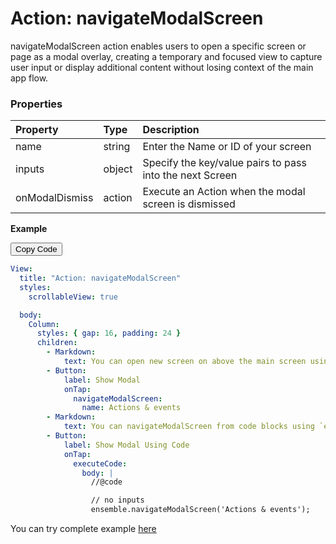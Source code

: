 # Action: navigateModalScreen

navigateModalScreen action enables users to open a specific screen or page as a modal overlay, creating a temporary and focused view to capture user input or display additional content without losing context of the main app flow.

### Properties

| Property       | Type   | Description                                              |
| :------------- | :----- | :------------------------------------------------------- |
| name           | string | Enter the Name or ID of your screen                      |
| inputs         | object | Specify the key/value pairs to pass into the next Screen |
| onModalDismiss | action | Execute an Action when the modal screen is dismissed     |

**Example**

<div class="code-container" markdown=1>
  <button onclick="copyCode()" class="copy-code-button">Copy Code</button>

```yaml
View:
  title: "Action: navigateModalScreen"
  styles:
    scrollableView: true

  body:
    Column:
      styles: { gap: 16, padding: 24 }
      children:
        - Markdown:
            text: You can open new screen on above the main screen using action `navigateModalScreen`
        - Button:
            label: Show Modal
            onTap:
              navigateModalScreen:
                name: Actions & events
        - Markdown:
            text: You can navigateModalScreen from code blocks using `ensemble.navigateModalScreen('ScreenName');`.
        - Button:
            label: Show Modal Using Code
            onTap:
              executeCode:
                body: |
                  //@code

                  // no inputs
                  ensemble.navigateModalScreen('Actions & events');
```

</div>

You can try complete example [here](https://studio.ensembleui.com/app/e24402cb-75e2-404c-866c-29e6c3dd7992/screen/67ICgJIX0McKswXCybb0?propertyPanelEnabled=true&instantPreviewDisabled=false&editorV2Enabled=true)
